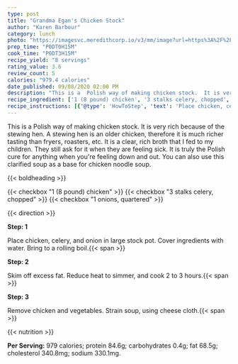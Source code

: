 ```yaml
---
type: post
title: "Grandma Egan's Chicken Stock"
author: "Karen Barbour"
category: lunch
photo: "https://imagesvc.meredithcorp.io/v3/mm/image?url=https%3A%2F%2Fimages.media-allrecipes.com%2Fuserphotos%2F339182.jpg"
prep_time: "P0DT0H15M"
cook_time: "P0DT3H15M"
recipe_yield: "8 servings"
rating_value: 3.6
review_count: 5
calories: "979.4 calories"
date_published: 09/08/2020 02:00 PM
description: "This is a  Polish way of making chicken stock.  It is very rich because of the stewing hen.  A stewing hen is an older chicken, therefore it is much richer tasting than fryers, roasters, etc.  It is a clear, rich broth that I fed to my children.  They still ask for it when they are feeling sick.  It is truly the Polish cure for anything when you're feeling down and out.  You can also use this clarified soup as a base for chicken noodle soup."
recipe_ingredient: ['1 (8 pound) chicken', '3 stalks celery, chopped', '1 onions, quartered']
recipe_instructions: [{'@type': 'HowToStep', 'text': 'Place chicken, celery, and onion in large stock pot. Cover ingredients with water. Bring to a rolling boil.\n'}, {'@type': 'HowToStep', 'text': 'Skim off excess fat. Reduce heat to simmer, and cook 2 to 3 hours.\n'}, {'@type': 'HowToStep', 'text': 'Remove chicken and vegetables. Strain soup, using cheese cloth.\n'}]
---
```


This is a  Polish way of making chicken stock.  It is very rich because of the stewing hen.  A stewing hen is an older chicken, therefore it is much richer tasting than fryers, roasters, etc.  It is a clear, rich broth that I fed to my children.  They still ask for it when they are feeling sick.  It is truly the Polish cure for anything when you're feeling down and out.  You can also use this clarified soup as a base for chicken noodle soup. 

{{< boldheading >}}

{{< checkbox "1 (8 pound) chicken" >}}
{{< checkbox "3 stalks celery, chopped" >}}
{{< checkbox "1  onions, quartered" >}}


{{< direction >}}

**Step: 1**

Place chicken, celery, and onion in large stock pot. Cover ingredients with water. Bring to a rolling boil.{{< span >}}

**Step: 2**

Skim off excess fat. Reduce heat to simmer, and cook 2 to 3 hours.{{< span >}}

**Step: 3**

Remove chicken and vegetables. Strain soup, using cheese cloth.{{< span >}}

{{< nutrition >}}

**Per Serving:** 979 calories; protein 84.6g; carbohydrates 0.4g; fat 68.5g; cholesterol 340.8mg; sodium 330.1mg.